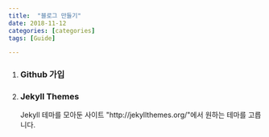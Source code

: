 ```yaml
---
title:  "블로그 만들기"
date: 2018-11-12
categories: [categories]
tags: [Guide]

---
```

<ol>
<li><h3>Github 가입</h3></li>
<li><h3>Jekyll Themes</h3></li>
Jekyll 테마를 모아둔 사이트 "http://jekyllthemes.org/"에서 원하는 테마를 고릅니다.
<!-- <li><h3>Github Page 설정</h3></li> -->
</ol>
